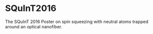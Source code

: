 # SQuInT2016
The SQuInT 2016 Poster on spin squeezing with neutral atoms trapped around an optical nanofiber.

